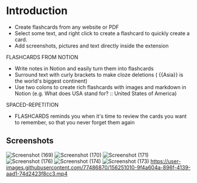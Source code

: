 # Introduction

- Create flashcards from any website or PDF
- Select some text, and right click to create a flashcard to quickly create a card.
- Add screenshots, pictures and text directly inside the extension

FLASHCARDS FROM NOTION

- Write notes in Notion and easily turn them into flashcards
- Surround text with curly brackets to make cloze deletions ( {{Asia}} is the world's biggest continent)
- Use two colons to create rich flashcards with images and markdown in Notion (e.g. What does USA stand for? :: United States of America)

SPACED-REPETITION

- FLASHCARDS reminds you when it's time to review the cards you want to remember, so that you never forget them again

## Screenshots


![Screenshot (169)](https://user-images.githubusercontent.com/77486870/156250860-ff3763a3-9d8b-4068-921b-52fbbf23b51f.png)
![Screenshot (170)](https://user-images.githubusercontent.com/77486870/156250880-289559a8-3222-4ce7-8a18-619d29dc3cea.png)
![Screenshot (171)](https://user-images.githubusercontent.com/77486870/156250905-6180d1a6-c6f1-4926-b506-41d847f8a8b2.png)
![Screenshot (176)](https://user-images.githubusercontent.com/77486870/156250914-7bf1a8b3-12db-4561-b918-f97f7c9b1366.png)
![Screenshot (174)](https://user-images.githubusercontent.com/77486870/156250919-249758c8-57b6-4ecc-8248-ae19a8a1ed26.png)
![Screenshot (173)](https://user-images.githubusercontent.com/77486870/156250929-a3ed9918-97d8-46b4-a9fb-9699b310899d.png)
https://user-images.githubusercontent.com/77486870/156251010-9f4a604a-896f-4139-aad1-74d2423f8cc3.mp4

